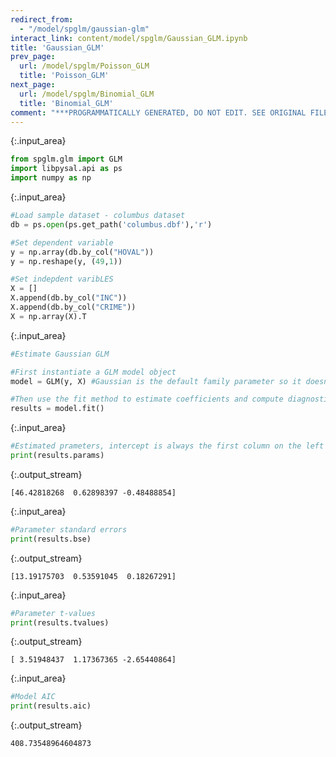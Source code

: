 ```yaml
---
redirect_from:
  - "/model/spglm/gaussian-glm"
interact_link: content/model/spglm/Gaussian_GLM.ipynb
title: 'Gaussian_GLM'
prev_page:
  url: /model/spglm/Poisson_GLM
  title: 'Poisson_GLM'
next_page:
  url: /model/spglm/Binomial_GLM
  title: 'Binomial_GLM'
comment: "***PROGRAMMATICALLY GENERATED, DO NOT EDIT. SEE ORIGINAL FILES IN /content***"
---
```




{:.input_area}
```python
from spglm.glm import GLM
import libpysal.api as ps
import numpy as np
```




{:.input_area}
```python
#Load sample dataset - columbus dataset 
db = ps.open(ps.get_path('columbus.dbf'),'r')

#Set dependent variable
y = np.array(db.by_col("HOVAL"))
y = np.reshape(y, (49,1))

#Set indepdent varibLES
X = []
X.append(db.by_col("INC"))
X.append(db.by_col("CRIME"))
X = np.array(X).T
```




{:.input_area}
```python
#Estimate Gaussian GLM

#First instantiate a GLM model object
model = GLM(y, X) #Gaussian is the default family parameter so it doesn't need to be set

#Then use the fit method to estimate coefficients and compute diagnostics
results = model.fit()
```




{:.input_area}
```python
#Estimated prameters, intercept is always the first column on the left
print(results.params)
```


{:.output_stream}
```
[46.42818268  0.62898397 -0.48488854]

```



{:.input_area}
```python
#Parameter standard errors
print(results.bse)
```


{:.output_stream}
```
[13.19175703  0.53591045  0.18267291]

```



{:.input_area}
```python
#Parameter t-values
print(results.tvalues)
```


{:.output_stream}
```
[ 3.51948437  1.17367365 -2.65440864]

```



{:.input_area}
```python
#Model AIC
print(results.aic)
```


{:.output_stream}
```
408.73548964604873

```
